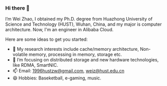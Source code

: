 ### Hi there 👋

I’m Wei Zhao, I obtained my Ph.D. degree from Huazhong University of Science and Technology (HUST), Wuhan, China, and my major is computer architecture. Now, I'm an engineer in Alibaba Cloud.

Here are some ideas to get you started:

- 🔭 My research interests include cache/memory architecture, Non-volatile memory, processing in memory, storage etc.
- 🌱 I’m focusing on distributed storage and new hardware technologies, like RDMA, SmartNIC.
- 📫 Email: 1996hustzw@gmail.com, weiz@hust.edu.cn
- 😄 Hobbies: Baseketball, e-gaming, music.

